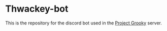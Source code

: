 # Thwackey-bot

This is the repository for the discord bot used in the [Project Grooky](https://github.com/DeveloperKhan/pogo-web) server.
